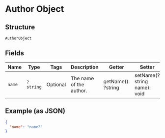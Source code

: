 
# Author Object

## Structure

`AuthorObject`

## Fields

| Name | Type | Tags | Description | Getter | Setter |
|  --- | --- | --- | --- | --- | --- |
| `name` | `?string` | Optional | The name of the author. | getName(): ?string | setName(?string name): void |

## Example (as JSON)

```json
{
  "name": "name2"
}
```

